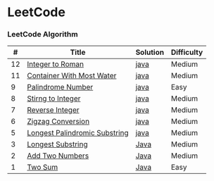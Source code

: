 
LeetCode
========

### LeetCode Algorithm


| # | Title | Solution | Difficulty |
|---| ----- | -------- | ---------- |
|12| [Integer to Roman](https://leetcode.com/problems/integer-to-roman/) | [java](./algorithms/java/integertoroman/integerToRoman.java) | Medium |
|11| [Container With Most Water](https://leetcode.com/problems/container-with-most-water/) | [java](./algorithms/java/containerwithmostwater/container.java) | Medium | 
|9| [Palindrome Number](https://leetcode.com/problems/palindrome-number/) | [java](./algorithms/java/palindromenumber/palindrome.java) | Easy |
|8| [Stirng to Integer](https://leetcode.com/problems/string-to-integer-atoi/) | [java](./algorithms/java/stirngtointeger/stringToInteger.java) | Medium|
|7| [Reverse Integer](https://leetcode.com/problems/reverse-integer/) | [java](./algorithms/java/reverseinteger/reverseInteger.java) | Medium |
|6| [Zigzag Conversion](https://leetcode.com/problems/zigzag-conversion/) |[java](./algorithms/java/zigzagconversion/zigzag.java) | Medium|
|5| [Longest Palindromic Substring](https://leetcode.com/problems/longest-palindromic-substring/) | [java](./algorithms/java/longestpalindromicsubstring/longestPalindromicSubstring.java) | Medium | 
|3| [Longest Substring](https://leetcode.com/problems/longest-substring-without-repeating-characters/) | [Java](./algorithms/java/longestsubstring/longestSubstring.java)|Medium|
|2| [Add Two Numbers](https://leetcode.com/problems/add-two-numbers) | [Java](./algorithms/java/addtwonumbers/addTwoNumbers.java)|Medium |
|1|[Two Sum](https://leetcode.com/problems/two-sum)| [Java](./algorithms/java/twosum/twoSum.java)|Easy|


